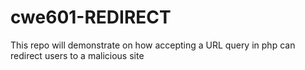 # cwe601-REDIRECT
This repo will demonstrate on how accepting a URL query in php can redirect users to a malicious site
